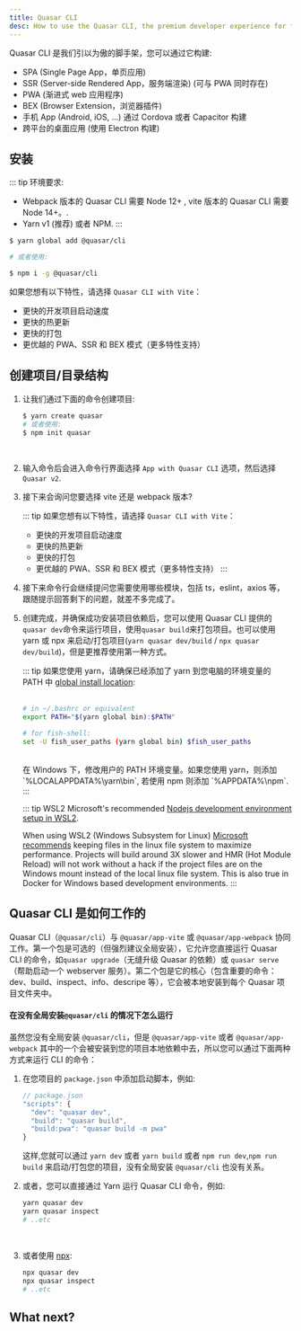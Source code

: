 ```yaml
---
title: Quasar CLI
desc: How to use the Quasar CLI, the premium developer experience for free.
---
```


Quasar CLI 是我们引以为傲的脚手架，您可以通过它构建:

* SPA (Single Page App，单页应用)
* SSR (Server-side Rendered App，服务端渲染) (可与 PWA 同时存在)
* PWA (渐进式 web 应用程序)
* BEX (Browser Extension，浏览器插件)
* 手机 App (Android, iOS, …) 通过 Cordova 或者 Capacitor 构建
* 跨平台的桌面应用 (使用 Electron 构建)

## 安装

::: tip 环境要求:
* Webpack 版本的 Quasar CLI 需要 Node 12+ , vite 版本的 Quasar CLI 需要 Node 14+。.
* Yarn v1 (推荐) 或者 NPM.
:::

```bash
$ yarn global add @quasar/cli

# 或者使用:

$ npm i -g @quasar/cli
```

如果您想有以下特性，请选择 `Quasar CLI with Vite`：
* 更快的开发项目启动速度
* 更快的热更新
* 更快的打包
* 更优越的 PWA、SSR 和 BEX 模式（更多特性支持）

<q-btn color="brand-primary" no-caps no-wrap push label="Go to User Interface Components" to="/vue-components" />

## 创建项目/目录结构

1. 让我们通过下面的命令创建项目:

    ```bash
    $ yarn create quasar
    # 或者使用:
    $ npm init quasar
    ```
    <br>

2. 输入命令后会进入命令行界面选择 `App with Quasar CLI` 选项，然后选择 `Quasar v2`.

3. 接下来会询问您要选择 vite 还是 webpack 版本?

    ::: tip 如果您想有以下特性，请选择 `Quasar CLI with Vite`：
    * 更快的开发项目启动速度
    * 更快的热更新
    * 更快的打包
    * 更优越的 PWA、SSR 和 BEX 模式（更多特性支持）
    :::

4. 接下来命令行会继续提问您需要使用哪些模块，包括 ts，eslint，axios 等，跟随提示回答剩下的问题，就差不多完成了。

5. 创建完成，并确保成功安装项目依赖后，您可以使用 Quasar CLI 提供的`quasar dev`命令来运行项目，使用`quasar build`来打包项目。也可以使用 yarn 或 npx 来启动/打包项目(`yarn quasar dev/build` / `npx quasar dev/build`)，但是更推荐使用第一种方式。

    ::: tip
    如果您使用 yarn，请确保已经添加了 yarn 到您电脑的环境变量的 PATH 中 [global install location](https://yarnpkg.com/lang/en/docs/cli/global/):
    <br><br>

    ```bash
    # in ~/.bashrc or equivalent
    export PATH="$(yarn global bin):$PATH"

    # for fish-shell:
    set -U fish_user_paths (yarn global bin) $fish_user_paths
    ```
    <br>
     在 Windows 下，修改用户的 PATH 环境变量。如果您使用 yarn，则添加 `%LOCALAPPDATA%\yarn\bin`, 若使用 npm 则添加 `%APPDATA%\npm`.
    :::

    ::: tip WSL2
    Microsoft's recommended [Nodejs development environment setup in WSL2](https://docs.microsoft.com/en-us/windows/nodejs/setup-on-wsl2).

    When using WSL2 (Windows Subsystem for Linux) [Microsoft recommends](https://docs.microsoft.com/en-us/windows/wsl/compare-versions#performance-across-os-file-systems) keeping files in the linux file system to maximize performance. Projects will build around 3X slower and HMR (Hot Module Reload) will not work without a hack if the project files are on the Windows mount instead of the local linux file system. This is also true in Docker for Windows based development environments.
    :::

## Quasar CLI 是如何工作的

Quasar CLI（`@quasar/cli`）与 `@quasar/app-vite` 或 `@quasar/app-webpack` 协同工作。第一个包是可选的（但强烈建议全局安装），它允许您直接运行 Quasar CLI 的命令，如`quasar upgrade`（无缝升级 Quasar 的依赖）或 `quasar serve`（帮助启动一个 webserver 服务）。第二个包是它的核心（包含重要的命令：dev、build、inspect、info、descripe 等），它会被本地安装到每个 Quasar 项目文件夹中。

#### 在没有全局安装`@quasar/cli` 的情况下怎么运行

虽然您没有全局安装 `@quasar/cli`，但是 `@quasar/app-vite` 或者 `@quasar/app-webpack` 其中的一个会被安装到您的项目本地依赖中去，所以您可以通过下面两种方式来运行 CLI 的命令：

1. 在您项目的 `package.json` 中添加启动脚本，例如:
    ```js
    // package.json
    "scripts": {
      "dev": "quasar dev",
      "build": "quasar build",
      "build:pwa": "quasar build -m pwa"
    }
    ```

    这样,您就可以通过 `yarn dev` 或者 `yarn build` 或者 `npm run dev`,`npm run build` 来启动/打包您的项目，没有全局安装 `@quasar/cli` 也没有关系。

2. 或者，您可以直接通过 Yarn 运行 Quasar CLI 命令，例如:

    ```bash
    yarn quasar dev
    yarn quasar inspect
    # ..etc
    ```
    <br>

3. 或者使用 [npx](https://github.com/npm/npx):

    ```bash
    npx quasar dev
    npx quasar inspect
    # ..etc
    ```

## What next?

<q-btn color="brand-primary" no-caps no-wrap push label="去看看 vue 组件" to="/vue-components" />
